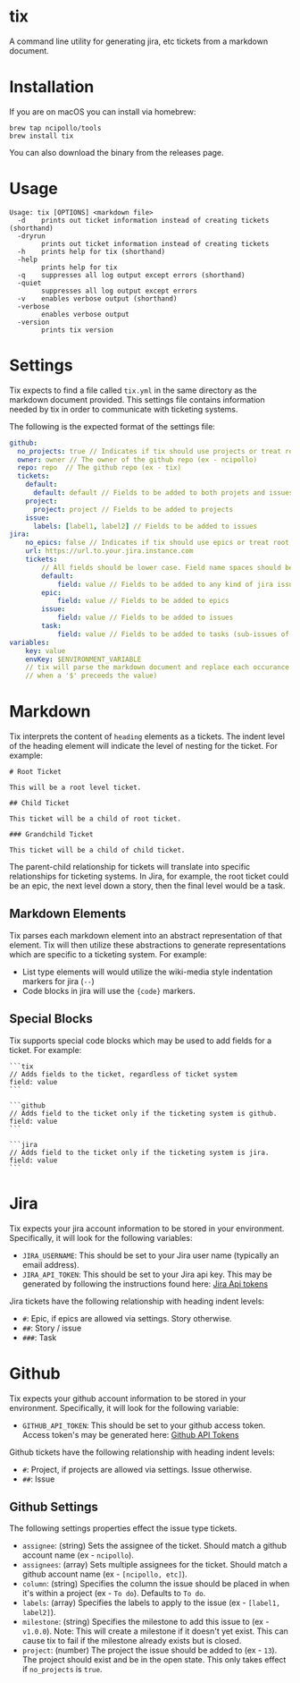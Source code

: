 # tix
A command line utility for generating jira, etc tickets from a markdown document.

# Installation
If you are on macOS you can install via homebrew:
```
brew tap ncipollo/tools
brew install tix
```

You can also download the binary from the releases page.

# Usage
```
Usage: tix [OPTIONS] <markdown file> 
  -d	prints out ticket information instead of creating tickets (shorthand)
  -dryrun
    	prints out ticket information instead of creating tickets
  -h	prints help for tix (shorthand)
  -help
    	prints help for tix
  -q	suppresses all log output except errors (shorthand)
  -quiet
    	suppresses all log output except errors
  -v	enables verbose output (shorthand)
  -verbose
    	enables verbose output
  -version
    	prints tix version
```

# Settings

Tix expects to find a file called `tix.yml` in the same directory as the markdown document provided. This settings
file contains information needed by tix in order to communicate with ticketing systems.

The following is the expected format of the settings file:
```yml
github:
  no_projects: true // Indicates if tix should use projects or treat root tickets as issues. Defaults to false.
  owner: owner // The owner of the github repo (ex - ncipollo)
  repo: repo  // The github repo (ex - tix)
  tickets:
    default: 
      default: default // Fields to be added to both projets and issues
    project:
      project: project // Fields to be added to projects
    issue:
      labels: [label1, label2] // Fields to be added to issues
jira:
    no_epics: false // Indicates if tix should use epics or treat root tickets as stories / issues. Defaults to false. 
    url: https://url.to.your.jira.instance.com
    tickets: 
        // All fields should be lower case. Field name spaces should be included (ex- epic name)
        default:
            field: value // Fields to be added to any kind of jira issue
        epic:
            field: value // Fields to be added to epics
        issue:
            field: value // Fields to be added to issues
        task: 
            field: value // Fields to be added to tasks (sub-issues of issues)
variables:
    key: value
    envKey: $ENVIRONMENT_VARIABLE
    // tix will parse the markdown document and replace each occurance of "key" with it's value (or environment variable
    // when a '$' preceeds the value)  
``` 

# Markdown

Tix interprets the content of `heading` elements as a tickets. The indent level of the heading element will indicate the
level of nesting for the ticket. For example:
```
# Root Ticket

This will be a root level ticket.

## Child Ticket

This ticket will be a child of root ticket.

### Grandchild Ticket

This ticket will be a child of child ticket.

``` 

The parent-child relationship for tickets will translate into specific relationships for ticketing systems. In Jira,
for example, the root ticket could be an epic, the next level down a story, then the final level would be a task.

## Markdown Elements

Tix parses each markdown element into an abstract representation of that element. Tix will then utilize these 
abstractions to generate representations which are specific to a ticketing system. For example:
- List type elements will would utilize the wiki-media style indentation markers for jira (`--`)
- Code blocks in jira will use the `{code}` markers.

## Special Blocks
Tix supports special code blocks which may be used to add fields for a ticket. For example:

    ```tix
    // Adds fields to the ticket, regardless of ticket system
    field: value
    ```

    ```github
    // Adds field to the ticket only if the ticketing system is github.
    field: value
    ```
    
    ```jira
    // Adds field to the ticket only if the ticketing system is jira.
    field: value
    ```
# Jira
Tix expects your jira account information to be stored in your environment. Specifically, it will look for the following
variables:  

- `JIRA_USERNAME`: This should be set to your Jira user name (typically an email address).
- `JIRA_API_TOKEN`: This should be set to your Jira api key. This may be generated by following the instructions found
here: [Jira Api tokens](https://confluence.atlassian.com/cloud/api-tokens-938839638.html)

Jira tickets have the following relationship with heading indent levels:
- `#`: Epic, if epics are allowed via settings. Story otherwise.
- `##`: Story / issue
- `###`: Task

# Github
Tix expects your github account information to be stored in your environment. Specifically, it will look for the following variable:

- `GITHUB_API_TOKEN`: This should be set to your github access token. Access token's may be generated here: [Github API Tokens](https://github.com/settings/tokens)

Github tickets have the following relationship with heading indent levels:
- `#`: Project, if projects are allowed via settings. Issue otherwise.
- `##`: Issue

## Github Settings
The following settings properties effect the issue type tickets.

- `assignee`: (string) Sets the assignee of the ticket. Should match a github account name (ex - `ncipollo`).
- `assignees`: (array) Sets multiple assignees for the ticket. Should match a github account name (ex - `[ncipollo, etc]`).
- `column`: (string) Specifies the column the issue should be placed in when it's within a project (ex - `To do`). Defaults to `To do`.
- `labels`: (array) Specifies the labels to apply to the issue (ex - `[label1, label2]`).
- `milestone`: (string) Specifies the milestone to add this issue to (ex - `v1.0.0`). Note: This will create a milestone if it doesn't yet exist. This can cause tix to fail if the milestone already exists but is closed.
- `project`: (number) The project the issue should be added to (ex - `13`). The project should exist and be in the open state. This only takes effect if `no_projects` is `true`.